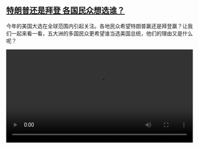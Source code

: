 <!--1604426047000-->
[特朗普还是拜登  各国民众想选谁？](https://www.dw.com/zh/%E7%89%B9%E6%9C%97%E6%99%AE%E8%BF%98%E6%98%AF%E6%8B%9C%E7%99%BB%20%20%E5%90%84%E5%9B%BD%E6%B0%91%E4%BC%97%E6%83%B3%E9%80%89%E8%B0%81%EF%BC%9F/a-55487894)
------

<p>今年的美国大选在全球范围内引起关注。各地民众希望特朗普赢还是拜登赢？让我们一起来看一看，五大洲的多国民众更希望谁当选美国总统，他们的理由又是什么呢？</small></p><video src="https://tvdownloaddw-a.akamaihd.net/dwtv_video/flv/vdt_zh/2020/bchi201103_001_af970bchi_201103_voxpops_sd_sor.mp4" controls style="width:100%"></video>
